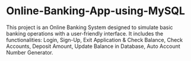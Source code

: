 # Online-Banking-App-using-MySQL
This project is an Online Banking System designed to simulate basic banking operations with a user-friendly interface. It includes the functionalities: Login, Sign-Up, Exit Application &amp;  Check Balance, Check Accounts, Deposit Amount, Update Balance in Database, Auto Account Number Generator.
